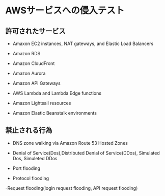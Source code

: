 # AWSサービスへの侵入テスト

## 許可されたサービス

- Amaxon EC2 instances, NAT gateways, and Elastic Load Balancers

- Amazon RDS

- Amazon CloudFront

- Amazon Aurora

- Amazon API Gateways

- AWS Lambda and Lambda Edge functions

- Amazon Lightsail resources

- Amazon Elastic Beanstalk environments


## 禁止される行為

- DNS zone walking via Amazon Route 53 Hosted Zones

- Denial of Service(Dos),Distributed Denial of Service(DDos),
Simulated Dos, Simuleted DDos

- Port flooding

- Protocol flooding

-Request flooding(login request flooding, API request flooding)


